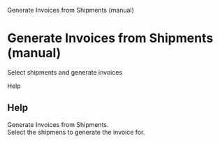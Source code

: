 
Generate Invoices from Shipments (manual)
# Generate Invoices from Shipments (manual)


Select shipments and generate invoices

Help
## Help

Generate Invoices from Shipments.  
Select the shipmens to generate the invoice for.
